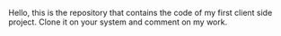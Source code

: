 Hello, this is the repository that contains the code of my first client side project. Clone it on your system and comment on my work.

